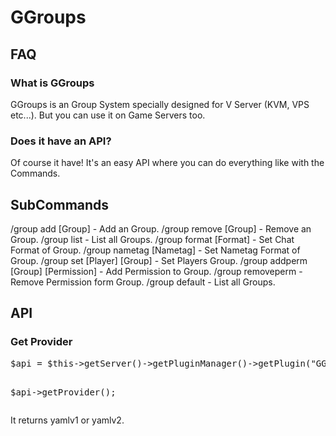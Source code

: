 # GGroups

<h2>FAQ</h2>
<h3>What is GGroups</h3>
GGroups is an Group System specially designed for V Server (KVM, VPS etc...). But you can use it on Game Servers too.
<h3>Does it have an API?</h3>
Of course it have! It's an easy API where you can do everything like with the Commands.


<h2>SubCommands</h2>

/group add [Group] - Add an Group.
/group remove [Group] - Remove an Group.
/group list - List all Groups.
/group format [Format] - Set Chat Format of Group.
/group nametag [Nametag] - Set Nametag Format of Group.
/group set [Player] [Group] - Set Players Group.
/group addperm [Group] [Permission] - Add Permission to Group.
/group removeperm - Remove Permission form Group.
/group default - List all Groups.

<h2>API</h2>
<h3>Get Provider</h3>
<pre>
$api = $this->getServer()->getPluginManager()->getPlugin("GGroups");

$api->getProvider();
</pre>

It returns yamlv1 or yamlv2.
